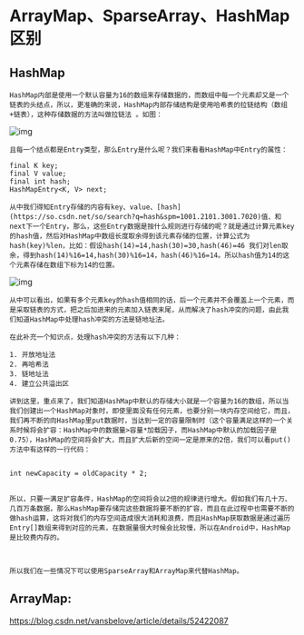 # ArrayMap、SparseArray、HashMap区别

## HashMap

```
HashMap内部是使用一个默认容量为16的数组来存储数据的，而数组中每一个元素却又是一个链表的头结点，所以，更准确的来说，HashMap内部存储结构是使用哈希表的拉链结构（数组+链表），这种存储数据的方法叫做拉链法 。如图： 
```

![img](https://img-blog.csdn.net/20160903104526700?watermark/2/text/aHR0cDovL2Jsb2cuY3Nkbi5uZXQv/font/5a6L5L2T/fontsize/400/fill/I0JBQkFCMA==/dissolve/70/gravity/Center)

```
且每一个结点都是Entry类型，那么Entry是什么呢？我们来看看HashMap中Entry的属性：

final K key;
final V value;
final int hash;
HashMapEntry<K, V> next;

从中我们得知Entry存储的内容有key、value、[hash](https://so.csdn.net/so/search?q=hash&spm=1001.2101.3001.7020)值、和next下一个Entry，那么，这些Entry数据是按什么规则进行存储的呢？就是通过计算元素key的hash值，然后对HashMap中数组长度取余得到该元素存储的位置，计算公式为hash(key)%len，比如：假设hash(14)=14,hash(30)=30,hash(46)=46 我们对len取余，得到hash(14)%16=14,hash(30)%16=14，hash(46)%16=14。所以hash值为14的这个元素存储在数组下标为14的位置。

```

![img](https://img-blog.csdn.net/20160903105847219?watermark/2/text/aHR0cDovL2Jsb2cuY3Nkbi5uZXQv/font/5a6L5L2T/fontsize/400/fill/I0JBQkFCMA==/dissolve/70/gravity/Center)

```
从中可以看出，如果有多个元素key的hash值相同的话，后一个元素并不会覆盖上一个元素，而是采取链表的方式，把之后加进来的元素加入链表末尾，从而解决了hash冲突的问题，由此我们知道HashMap中处理hash冲突的方法是链地址法。

在此补充一个知识点，处理hash冲突的方法有以下几种：

1. 开放地址法
2. 再哈希法
3. 链地址法
4. 建立公共溢出区

讲到这里，重点来了，我们知道HashMap中默认的存储大小就是一个容量为16的数组，所以当我们创建出一个HashMap对象时，即使里面没有任何元素，也要分别一块内存空间给它，而且，我们再不断的向HashMap里put数据时，当达到一定的容量限制时（这个容量满足这样的一个关系时候将会扩容：HashMap中的数据量>容量*加载因子，而HashMap中默认的加载因子是0.75），HashMap的空间将会扩大，而且扩大后新的空间一定是原来的2倍，我们可以看put()方法中有这样的一行代码：


int newCapacity = oldCapacity * 2;


所以，只要一满足扩容条件，HashMap的空间将会以2倍的规律进行增大。假如我们有几十万、几百万条数据，那么HashMap要存储完这些数据将要不断的扩容，而且在此过程中也需要不断的做hash运算，这将对我们的内存空间造成很大消耗和浪费，而且HashMap获取数据是通过遍历Entry[]数组来得到对应的元素，在数据量很大时候会比较慢，所以在Android中，HashMap是比较费内存的。



所以我们在一些情况下可以使用SparseArray和ArrayMap来代替HashMap。
```

## ArrayMap:

https://blog.csdn.net/vansbelove/article/details/52422087